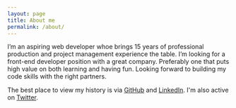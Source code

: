 ```yaml
---
layout: page
title: About me
permalink: /about/
---
```


I’m an aspiring web developer whoe brings 15 years of professional production and project management experience the table. I’m looking for a front-end developer position with a great company. Preferably one that puts high value on both learning and having fun. Looking forward to building my code skills with the right partners.

The best place to view my history is via <a href="https://github.com/cpoff">GitHub</a>
and <a href="https://www.linkedin.com/in/cpoff">LinkedIn</a>. I'm also active on <a href="http://www.twitter.com/cpoff">Twitter</a>.

